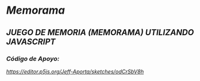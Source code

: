 # **_Memorama_**

## **_JUEGO DE MEMORIA (MEMORAMA) UTILIZANDO JAVASCRIPT_**

### **_Código de Apoyo:_**

_https://editor.p5js.org/Jeff-Aporta/sketches/odCrSbV8h_
